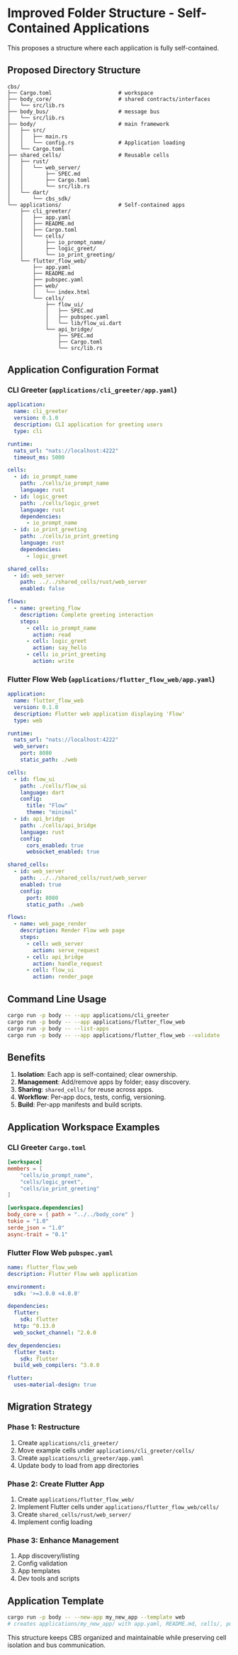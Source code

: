 # Improved Folder Structure - Self-Contained Applications

This proposes a structure where each application is fully self-contained.

## Proposed Directory Structure

```
cbs/
├── Cargo.toml                     # workspace
├── body_core/                     # shared contracts/interfaces
│   └── src/lib.rs
├── body_bus/                      # message bus
│   └── src/lib.rs
├── body/                          # main framework
│   ├── src/
│   │   ├── main.rs
│   │   └── config.rs              # Application loading
│   └── Cargo.toml
├── shared_cells/                  # Reusable cells
│   ├── rust/
│   │   └── web_server/
│   │       ├── SPEC.md
│   │       ├── Cargo.toml
│   │       └── src/lib.rs
│   └── dart/
│       └── cbs_sdk/
└── applications/                  # Self-contained apps
    ├── cli_greeter/
    │   ├── app.yaml
    │   ├── README.md
    │   ├── Cargo.toml
    │   └── cells/
    │       ├── io_prompt_name/
    │       ├── logic_greet/
    │       └── io_print_greeting/
    └── flutter_flow_web/
        ├── app.yaml
        ├── README.md
        ├── pubspec.yaml
        ├── web/
        │   └── index.html
        └── cells/
            ├── flow_ui/
            │   ├── SPEC.md
            │   ├── pubspec.yaml
            │   └── lib/flow_ui.dart
            └── api_bridge/
                ├── SPEC.md
                ├── Cargo.toml
                └── src/lib.rs
```

## Application Configuration Format

### CLI Greeter (`applications/cli_greeter/app.yaml`)
```yaml
application:
  name: cli_greeter
  version: 0.1.0
  description: CLI application for greeting users
  type: cli

runtime:
  nats_url: "nats://localhost:4222"
  timeout_ms: 5000

cells:
  - id: io_prompt_name
    path: ./cells/io_prompt_name
    language: rust
  - id: logic_greet
    path: ./cells/logic_greet
    language: rust
    dependencies:
      - io_prompt_name
  - id: io_print_greeting
    path: ./cells/io_print_greeting
    language: rust
    dependencies:
      - logic_greet

shared_cells:
  - id: web_server
    path: ../../shared_cells/rust/web_server
    enabled: false

flows:
  - name: greeting_flow
    description: Complete greeting interaction
    steps:
      - cell: io_prompt_name
        action: read
      - cell: logic_greet
        action: say_hello
      - cell: io_print_greeting
        action: write
```

### Flutter Flow Web (`applications/flutter_flow_web/app.yaml`)
```yaml
application:
  name: flutter_flow_web
  version: 0.1.0
  description: Flutter web application displaying 'Flow'
  type: web

runtime:
  nats_url: "nats://localhost:4222"
  web_server:
    port: 8080
    static_path: ./web

cells:
  - id: flow_ui
    path: ./cells/flow_ui
    language: dart
    config:
      title: "Flow"
      theme: "minimal"
  - id: api_bridge
    path: ./cells/api_bridge
    language: rust
    config:
      cors_enabled: true
      websocket_enabled: true

shared_cells:
  - id: web_server
    path: ../../shared_cells/rust/web_server
    enabled: true
    config:
      port: 8080
      static_path: ./web

flows:
  - name: web_page_render
    description: Render Flow web page
    steps:
      - cell: web_server
        action: serve_request
      - cell: api_bridge
        action: handle_request
      - cell: flow_ui
        action: render_page
```

## Command Line Usage

```bash
cargo run -p body -- --app applications/cli_greeter
cargo run -p body -- --app applications/flutter_flow_web
cargo run -p body -- --list-apps
cargo run -p body -- --app applications/flutter_flow_web --validate
```

## Benefits

1. **Isolation**: Each app is self-contained; clear ownership.
2. **Management**: Add/remove apps by folder; easy discovery.
3. **Sharing**: `shared_cells/` for reuse across apps.
4. **Workflow**: Per-app docs, tests, config, versioning.
5. **Build**: Per-app manifests and build scripts.

## Application Workspace Examples

### CLI Greeter `Cargo.toml`
```toml
[workspace]
members = [
    "cells/io_prompt_name",
    "cells/logic_greet",
    "cells/io_print_greeting"
]

[workspace.dependencies]
body_core = { path = "../../body_core" }
tokio = "1.0"
serde_json = "1.0"
async-trait = "0.1"
```

### Flutter Flow Web `pubspec.yaml`
```yaml
name: flutter_flow_web
description: Flutter Flow web application

environment:
  sdk: '>=3.0.0 <4.0.0'

dependencies:
  flutter:
    sdk: flutter
  http: ^0.13.0
  web_socket_channel: ^2.0.0

dev_dependencies:
  flutter_test:
    sdk: flutter
  build_web_compilers: ^3.0.0

flutter:
  uses-material-design: true
```

## Migration Strategy

### Phase 1: Restructure
1. Create `applications/cli_greeter/`
2. Move example cells under `applications/cli_greeter/cells/`
3. Create `applications/cli_greeter/app.yaml`
4. Update body to load from app directories

### Phase 2: Create Flutter App
1. Create `applications/flutter_flow_web/`
2. Implement Flutter cells under `applications/flutter_flow_web/cells/`
3. Create `shared_cells/rust/web_server/`
4. Implement config loading

### Phase 3: Enhance Management
1. App discovery/listing
2. Config validation
3. App templates
4. Dev tools and scripts

## Application Template

```bash
cargo run -p body -- --new-app my_new_app --template web
# creates applications/my_new_app/ with app.yaml, README.md, cells/, pubspec.yaml (if web)
```

This structure keeps CBS organized and maintainable while preserving cell isolation and bus communication.

